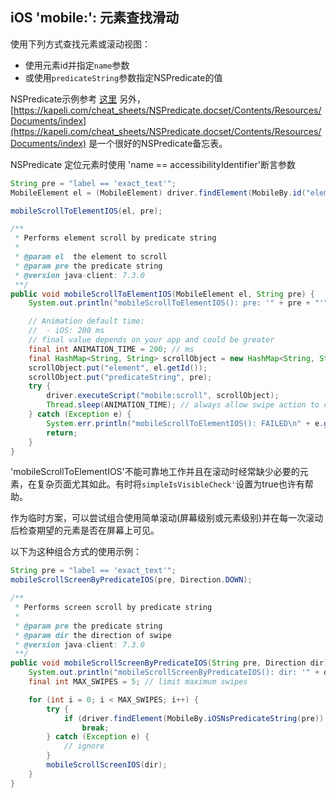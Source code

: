 ## iOS 'mobile:': 元素查找滑动

使用下列方式查找元素或滚动视图：
- 使用元素id并指定<code>name</code>参数
- 或使用<code>predicateString</code>参数指定NSPredicate的值

NSPredicate示例参考 [这里](../../ios/ios-predicate.md) 另外，
[https://kapeli.com/cheat_sheets/NSPredicate.docset/Contents/Resources/Documents/index](https://kapeli.com/cheat_sheets/NSPredicate.docset/Contents/Resources/Documents/index)
是一个很好的NSPredicate备忘表。


NSPredicate 定位元素时使用 'name == accessibilityIdentifier'断言参数

```java
String pre = "label == 'exact_text'";
MobileElement el = (MobileElement) driver.findElement(MobileBy.id("element_id"));

mobileScrollToElementIOS(el, pre);

/**
 * Performs element scroll by predicate string
 *
 * @param el  the element to scroll
 * @param pre the predicate string
 * @version java-client: 7.3.0
 **/
public void mobileScrollToElementIOS(MobileElement el, String pre) {
    System.out.println("mobileScrollToElementIOS(): pre: '" + pre + "'"); // always log your actions

    // Animation default time:
    //  - iOS: 200 ms
    // final value depends on your app and could be greater
    final int ANIMATION_TIME = 200; // ms
    final HashMap<String, String> scrollObject = new HashMap<String, String>();
    scrollObject.put("element", el.getId());
    scrollObject.put("predicateString", pre);
    try {
        driver.executeScript("mobile:scroll", scrollObject);
        Thread.sleep(ANIMATION_TIME); // always allow swipe action to complete
    } catch (Exception e) {
        System.err.println("mobileScrollToElementIOS(): FAILED\n" + e.getMessage());
        return;
    }
}
```

'mobileScrollToElementIOS'不能可靠地工作并且在滚动时经常缺少必要的元素，在复杂页面尤其如此。有时将<code>simpleIsVisibleCheck'</code>设置为true也许有帮助。

作为临时方案，可以尝试组合使用简单滚动(屏幕级别或元素级别)并在每一次滚动后检查期望的元素是否在屏幕上可见。

以下为这种组合方式的使用示例：

```java
String pre = "label == 'exact_text'";
mobileScrollScreenByPredicateIOS(pre, Direction.DOWN);

/**
 * Performs screen scroll by predicate string
 *
 * @param pre the predicate string
 * @param dir the direction of swipe
 * @version java-client: 7.3.0
 **/
public void mobileScrollScreenByPredicateIOS(String pre, Direction dir) {
    System.out.println("mobileScrollScreenByPredicateIOS(): dir: '" + dir + "'"); // always log your actions
    final int MAX_SWIPES = 5; // limit maximum swipes

    for (int i = 0; i < MAX_SWIPES; i++) {
        try {
            if (driver.findElement(MobileBy.iOSNsPredicateString(pre)).isDisplayed())
                break;
        } catch (Exception e) {
            // ignore
        }
        mobileScrollScreenIOS(dir);
    }
}
```

